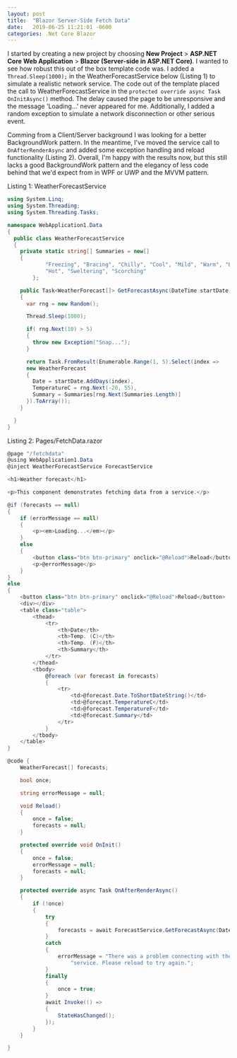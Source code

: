 ```yaml
---
layout: post
title:  "Blazor Server-Side Fetch Data"
date:   2019-06-25 11:21:01 -0600
categories: .Net Core Blazor
---
```

I started by creating a new project by choosing **New Project** > **ASP.NET Core Web Application** > 
**Blazor (Server-side in ASP.NET Core)**. I wanted to see how robust this out of the box template code was. 
I added a `Thread.Sleep(1000);` in the WeatherForecastService below (Listing 1) to simulate a realistic 
network service. The code out of the template placed the call to WeatherForecastService in the 
`protected override async Task OnInitAsync()` method. The delay caused the page to be 
unresponsive and the message 'Loading...' never appeared for me. Additionally, I added a random exception 
to simulate a network disconnection or other serious event.

Comming from a Client/Server background I was looking for a better BackgroundWork pattern. In the meantime, I've 
moved the service call to `OnAfterRenderAsync` and added some exception handling and reload functionality (Listing 2).
Overall, I'm happy with the results now, but this still lacks a good BackgroundWork pattern and the elegancy of less 
code behind that we'd expect from in WPF or UWP and the MVVM pattern. 

Listing 1: WeatherForecastService
```c#
using System.Linq;
using System.Threading;
using System.Threading.Tasks;

namespace WebApplication1.Data
{
  public class WeatherForecastService
  {
    private static string[] Summaries = new[]
    {
            "Freezing", "Bracing", "Chilly", "Cool", "Mild", "Warm", "Balmy", 
			"Hot", "Sweltering", "Scorching"
        };

    public Task<WeatherForecast[]> GetForecastAsync(DateTime startDate)
    {
      var rng = new Random();

      Thread.Sleep(1000);

      if( rng.Next(10) > 5)
      {
        throw new Exception("Snap..."); 
      }

      return Task.FromResult(Enumerable.Range(1, 5).Select(index => 
	  new WeatherForecast
      {
        Date = startDate.AddDays(index),
        TemperatureC = rng.Next(-20, 55),
        Summary = Summaries[rng.Next(Summaries.Length)]
      }).ToArray());
    }

  }
}
```


Listing 2: Pages/FetchData.razor
```c#
@page "/fetchdata"
@using WebApplication1.Data
@inject WeatherForecastService ForecastService

<h1>Weather forecast</h1>

<p>This component demonstrates fetching data from a service.</p>

@if (forecasts == null)
{
    if (errorMessage == null)
    {
        <p><em>Loading...</em></p>
    }
    else
    {
        <button class="btn btn-primary" onclick="@Reload">Reload</button>
        <p>@errorMessage</p>
    }
}
else
{
    <button class="btn btn-primary" onclick="@Reload">Reload</button>
    <div></div>
    <table class="table">
        <thead>
            <tr>
                <th>Date</th>
                <th>Temp. (C)</th>
                <th>Temp. (F)</th>
                <th>Summary</th>
            </tr>
        </thead>
        <tbody>
            @foreach (var forecast in forecasts)
            {
                <tr>
                    <td>@forecast.Date.ToShortDateString()</td>
                    <td>@forecast.TemperatureC</td>
                    <td>@forecast.TemperatureF</td>
                    <td>@forecast.Summary</td>
                </tr>
            }
        </tbody>
    </table>
}

@code {
    WeatherForecast[] forecasts;

    bool once;

    string errorMessage = null;

    void Reload()
    {
        once = false;
        forecasts = null;
    }

    protected override void OnInit()
    {
        once = false;
        errorMessage = null;
        forecasts = null;
    }

    protected override async Task OnAfterRenderAsync()
    {
        if (!once)
        {
            try
            {
                forecasts = await ForecastService.GetForecastAsync(DateTime.Now);
            }
            catch
            {
                errorMessage = "There was a problem connecting with the forecast " +
                    "service. Please reload to try again.";
            }
            finally
            {
                once = true;
            }
            await Invoke(() =>
            {
                StateHasChanged();
            });
        }
    }

}
```
